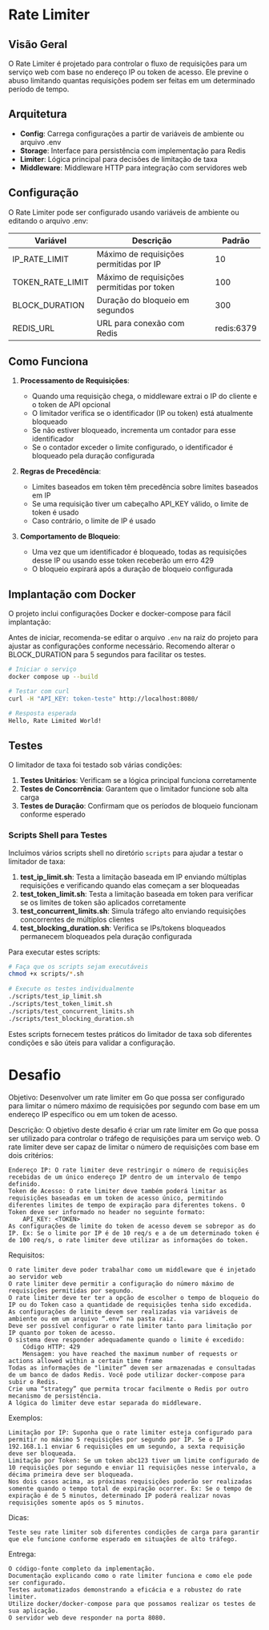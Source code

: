 # Rate Limiter

## Visão Geral

O Rate Limiter é projetado para controlar o fluxo de requisições para um serviço web com base no endereço IP ou token de acesso. Ele previne o abuso limitando quantas requisições podem ser feitas em um determinado período de tempo.

## Arquitetura

- **Config**: Carrega configurações a partir de variáveis de ambiente ou arquivo .env
- **Storage**: Interface para persistência com implementação para Redis
- **Limiter**: Lógica principal para decisões de limitação de taxa
- **Middleware**: Middleware HTTP para integração com servidores web

## Configuração

O Rate Limiter pode ser configurado usando variáveis de ambiente ou editando o arquivo .env:

| Variável | Descrição | Padrão |
|----------|-------------|---------|
| IP_RATE_LIMIT | Máximo de requisições permitidas por IP | 10 |
| TOKEN_RATE_LIMIT | Máximo de requisições permitidas por token | 100 |
| BLOCK_DURATION | Duração do bloqueio em segundos | 300 |
| REDIS_URL | URL para conexão com Redis | redis:6379 |

## Como Funciona

1. **Processamento de Requisições**:
   - Quando uma requisição chega, o middleware extrai o IP do cliente e o token de API opcional
   - O limitador verifica se o identificador (IP ou token) está atualmente bloqueado
   - Se não estiver bloqueado, incrementa um contador para esse identificador
   - Se o contador exceder o limite configurado, o identificador é bloqueado pela duração configurada

2. **Regras de Precedência**:
   - Limites baseados em token têm precedência sobre limites baseados em IP
   - Se uma requisição tiver um cabeçalho API_KEY válido, o limite de token é usado
   - Caso contrário, o limite de IP é usado

3. **Comportamento de Bloqueio**:
   - Uma vez que um identificador é bloqueado, todas as requisições desse IP ou usando esse token receberão um erro 429
   - O bloqueio expirará após a duração de bloqueio configurada



## Implantação com Docker

O projeto inclui configurações Docker e docker-compose para fácil implantação:

Antes de iniciar, recomenda-se editar o arquivo `.env` na raiz do projeto para ajustar as configurações conforme necessário. Recomendo alterar o BLOCK_DURATION para 5 segundos para facilitar os testes.

```bash
# Iniciar o serviço
docker compose up --build
```

```bash
# Testar com curl
curl -H "API_KEY: token-teste" http://localhost:8080/
```

```bash
# Resposta esperada
Hello, Rate Limited World!
```


## Testes

O limitador de taxa foi testado sob várias condições:

1. **Testes Unitários**: Verificam se a lógica principal funciona corretamente
2. **Testes de Concorrência**: Garantem que o limitador funcione sob alta carga
3. **Testes de Duração**: Confirmam que os períodos de bloqueio funcionam conforme esperado

### Scripts Shell para Testes

Incluímos vários scripts shell no diretório `scripts` para ajudar a testar o limitador de taxa:

1. **test_ip_limit.sh**: Testa a limitação baseada em IP enviando múltiplas requisições e verificando quando elas começam a ser bloqueadas
2. **test_token_limit.sh**: Testa a limitação baseada em token para verificar se os limites de token são aplicados corretamente
3. **test_concurrent_limits.sh**: Simula tráfego alto enviando requisições concorrentes de múltiplos clientes
4. **test_blocking_duration.sh**: Verifica se IPs/tokens bloqueados permanecem bloqueados pela duração configurada

Para executar estes scripts:

```bash
# Faça que os scripts sejam executáveis
chmod +x scripts/*.sh
 
# Execute os testes individualmente
./scripts/test_ip_limit.sh
./scripts/test_token_limit.sh
./scripts/test_concurrent_limits.sh
./scripts/test_blocking_duration.sh
```

Estes scripts fornecem testes práticos do limitador de taxa sob diferentes condições e são úteis para validar a configuração.


# Desafio 
Objetivo: Desenvolver um rate limiter em Go que possa ser configurado para limitar o número máximo de requisições por segundo com base em um endereço IP específico ou em um token de acesso.

Descrição: O objetivo deste desafio é criar um rate limiter em Go que possa ser utilizado para controlar o tráfego de requisições para um serviço web. O rate limiter deve ser capaz de limitar o número de requisições com base em dois critérios:

    Endereço IP: O rate limiter deve restringir o número de requisições recebidas de um único endereço IP dentro de um intervalo de tempo definido.
    Token de Acesso: O rate limiter deve também poderá limitar as requisições baseadas em um token de acesso único, permitindo diferentes limites de tempo de expiração para diferentes tokens. O Token deve ser informado no header no seguinte formato:
        API_KEY: <TOKEN>
    As configurações de limite do token de acesso devem se sobrepor as do IP. Ex: Se o limite por IP é de 10 req/s e a de um determinado token é de 100 req/s, o rate limiter deve utilizar as informações do token.

Requisitos:

    O rate limiter deve poder trabalhar como um middleware que é injetado ao servidor web
    O rate limiter deve permitir a configuração do número máximo de requisições permitidas por segundo.
    O rate limiter deve ter ter a opção de escolher o tempo de bloqueio do IP ou do Token caso a quantidade de requisições tenha sido excedida.
    As configurações de limite devem ser realizadas via variáveis de ambiente ou em um arquivo “.env” na pasta raiz.
    Deve ser possível configurar o rate limiter tanto para limitação por IP quanto por token de acesso.
    O sistema deve responder adequadamente quando o limite é excedido:
        Código HTTP: 429
        Mensagem: you have reached the maximum number of requests or actions allowed within a certain time frame
    Todas as informações de "limiter” devem ser armazenadas e consultadas de um banco de dados Redis. Você pode utilizar docker-compose para subir o Redis.
    Crie uma “strategy” que permita trocar facilmente o Redis por outro mecanismo de persistência.
    A lógica do limiter deve estar separada do middleware.

Exemplos:

    Limitação por IP: Suponha que o rate limiter esteja configurado para permitir no máximo 5 requisições por segundo por IP. Se o IP 192.168.1.1 enviar 6 requisições em um segundo, a sexta requisição deve ser bloqueada.
    Limitação por Token: Se um token abc123 tiver um limite configurado de 10 requisições por segundo e enviar 11 requisições nesse intervalo, a décima primeira deve ser bloqueada.
    Nos dois casos acima, as próximas requisições poderão ser realizadas somente quando o tempo total de expiração ocorrer. Ex: Se o tempo de expiração é de 5 minutos, determinado IP poderá realizar novas requisições somente após os 5 minutos.

Dicas:

    Teste seu rate limiter sob diferentes condições de carga para garantir que ele funcione conforme esperado em situações de alto tráfego.

Entrega:

    O código-fonte completo da implementação.
    Documentação explicando como o rate limiter funciona e como ele pode ser configurado.
    Testes automatizados demonstrando a eficácia e a robustez do rate limiter.
    Utilize docker/docker-compose para que possamos realizar os testes de sua aplicação.
    O servidor web deve responder na porta 8080.
